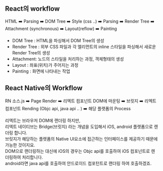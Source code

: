 ## React의 workflow
HTML ➡️ Parsing ➡️ DOM Tree ➡️ Style (css ..) ➡️ Parsing ➡️ Render Tree ➡️ 
Attachment (synchronous) ➡️ Layout(reflow) ➡️ Painting

- DOM Tree : HTML을 파싱해서 DOM Tree의 생성
- Render Tree : 외부 CSS 파일과 각 엘리먼트의 inline 스타일을 파싱해서 새로운 Render Tree의 생성
- Attachment: 노드의 스타일을 처리하는 과정, 객체형태의 생성
- Layout : 좌표(위치)가 주어지는 과정
- Painting : 화면에 나타내는 작업

## React Native의 Workflow
RN 소스.js ➡️ Page Render ➡️ 리엑트 컴포넌트 DOM에 마운팅 ➡️ 브릿지 ➡️ 리엑트 컴포넌트 Rending (Objc api, java api .. ) ➡️ 해당 플랫폼의 Process

리엑트는 브라우저 DOM에 랜더링 하지만, <br>
리엑트 네이티브는 Bridge(브릿지) 라는 개념을 도입해서 iOS, android 플렛폼으로 렌더링 합니다. <br>
브릿지가 해당하는 플렛폼의 Native UI요소에 접근하는 인터페이스를 제공하기 때문에 가능한 것이지요. <br>
DOM으로 랜더링하는 대신에 iOS의 경우는 Objc api를 호출하여 iOS 컴포넌트로 렌더링하여 처리합니다. <br>
android라면 java api를 호출하여 안드로이드 컴포턴트로 랜더링 하여 호출하겠죠. <br>
